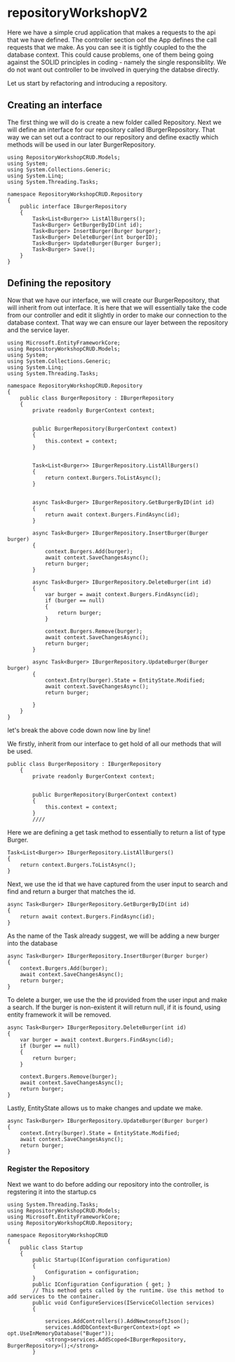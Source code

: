 # repositoryWorkshopV2

Here we have a simple crud application that makes a requests to the api that we have defined.
The controller section oof the App defines the call requests that we make. As you can see it is tightly coupled to the the database context. This could cause problems,
one of them being going against the SOLID principles in coding - namely the single responsiblity. We do not want out controller to be involved in querying the databse directly.

Let us start by refactoring and introducing a repository.

## Creating an interface

The first thing we will do is create a new folder called Repository. Next we will define an interface for our repository called IBurgerRepository. That way we can set out a contract to our repository and define exactly which methods will be used in our later BurgerRepository.
```
using RepositoryWorkshopCRUD.Models;
using System;
using System.Collections.Generic;
using System.Linq;
using System.Threading.Tasks;

namespace RepositoryWorkshopCRUD.Repository
{
    public interface IBurgerRepository
    {
        Task<List<Burger>> ListAllBurgers();
        Task<Burger> GetBurgerByID(int id);
        Task<Burger> InsertBurger(Burger burger);
        Task<Burger> DeleteBurger(int burgerID);
        Task<Burger> UpdateBurger(Burger burger);
        Task<Burger> Save();
    }
}
```

## Defining the repository

Now that we have our interface, we will create our BurgerRepository, that will inherit from out interface.
It is here that we will essentially take the code from our controller and edit it slightly in order to make our connection to the database context.
That way we can ensure our layer between the repository and the service layer.

```
using Microsoft.EntityFrameworkCore;
using RepositoryWorkshopCRUD.Models;
using System;
using System.Collections.Generic;
using System.Linq;
using System.Threading.Tasks;

namespace RepositoryWorkshopCRUD.Repository
{
    public class BurgerRepository : IBurgerRepository
    {
        private readonly BurgerContext context;


        public BurgerRepository(BurgerContext context)
        {
            this.context = context;
        }


        Task<List<Burger>> IBurgerRepository.ListAllBurgers()
        {
            return context.Burgers.ToListAsync();
        }


        async Task<Burger> IBurgerRepository.GetBurgerByID(int id)
        {
            return await context.Burgers.FindAsync(id);
        }

        async Task<Burger> IBurgerRepository.InsertBurger(Burger burger)
        {
            context.Burgers.Add(burger);
            await context.SaveChangesAsync();
            return burger;
        }

        async Task<Burger> IBurgerRepository.DeleteBurger(int id)
        {
            var burger = await context.Burgers.FindAsync(id);
            if (burger == null)
            {
                return burger;
            }

            context.Burgers.Remove(burger);
            await context.SaveChangesAsync();
            return burger;
        }

        async Task<Burger> IBurgerRepository.UpdateBurger(Burger burger)
        {
            context.Entry(burger).State = EntityState.Modified;
            await context.SaveChangesAsync();
            return burger;

        }
    }
}
```

let's break the above code down now line by line!

We firstly, inherit from our interface to get hold of all our methods that will be used.

```
public class BurgerRepository : IBurgerRepository
    {
        private readonly BurgerContext context;


        public BurgerRepository(BurgerContext context)
        {
            this.context = context;
        }
        ////
```

Here we are defining a get task method to essentially to return a list of type Burger.
```
Task<List<Burger>> IBurgerRepository.ListAllBurgers()
{
    return context.Burgers.ToListAsync();
}

```

Next, we use the id that we have captured from the user input to search and find and return a burger that matches the id.
```
async Task<Burger> IBurgerRepository.GetBurgerByID(int id)
{
    return await context.Burgers.FindAsync(id);
}
```

As the name of the Task already suggest, we will be adding a new burger into the database
```
async Task<Burger> IBurgerRepository.InsertBurger(Burger burger)
{
    context.Burgers.Add(burger);
    await context.SaveChangesAsync();
    return burger;
}
```

To delete a burger, we use the the id provided from the user input and make a search. If the burger is non-existent it will return null, if it is found, using entity framework 
it will be removed.
```
async Task<Burger> IBurgerRepository.DeleteBurger(int id)
{
    var burger = await context.Burgers.FindAsync(id);
    if (burger == null)
    {
        return burger;
    }

    context.Burgers.Remove(burger);
    await context.SaveChangesAsync();
    return burger;
}
```

Lastly, EntityState allows us to make changes and update we make.
```
async Task<Burger> IBurgerRepository.UpdateBurger(Burger burger)
{
    context.Entry(burger).State = EntityState.Modified;
    await context.SaveChangesAsync();
    return burger;
}
```

### Register the Repository

Next we want to do before adding our repository into the controller, is regstering it into the startup.cs

```
using System.Threading.Tasks;
using RepositoryWorkshopCRUD.Models;
using Microsoft.EntityFrameworkCore;
using RepositoryWorkshopCRUD.Repository;

namespace RepositoryWorkshopCRUD
{
    public class Startup
    {
        public Startup(IConfiguration configuration)
        {
            Configuration = configuration;
        }
        public IConfiguration Configuration { get; }
        // This method gets called by the runtime. Use this method to add services to the container.
        public void ConfigureServices(IServiceCollection services)
        {

            services.AddControllers().AddNewtonsoftJson();
            services.AddDbContext<BurgerContext>(opt => opt.UseInMemoryDatabase("Buger"));
            <strong>services.AddScoped<IBurgerRepository, BurgerRepository>();</strong>
        }

```
        
        


